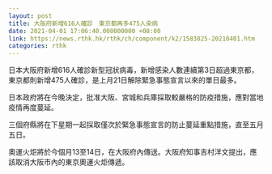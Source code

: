 ```yaml
---
layout: post
title: 大阪府新增616人確診　東京都再多475人染病
date: 2021-04-01 17:06:40.000000000 +08:00
link: https://news.rthk.hk/rthk/ch/component/k2/1583825-20210401.htm
categories: rthk
---
```


日本大阪府新增616人確診新型冠狀病毒，新增感染人數連續第3日超過東京都，東京都則新增475人確診，是上月21日解除緊急事態宣言以來的單日最多。

日本政府將在今晚決定，批准大阪、宮城和兵庫採取較嚴格的防疫措施，應對當地疫情再度蔓延。

三個府縣將在下星期一起採取僅次於緊急事態宣言的防止蔓延重點措施，直至五月五日。

奧運火炬將於今個月13至14日，在大阪府內傳送。大阪府知事吉村洋文提出，應該取消大阪市內的東京奧運火炬傳遞。
